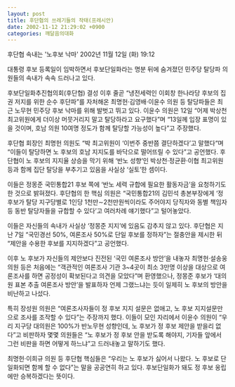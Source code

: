 ```yaml
---
layout: post
title: 후단협의 쓰레기들의 작태(프레시안)
date: 2002-11-12 21:29:02 +0900
categories: 깨달음의대화
---
```

후단협 속내는 '노후보 낙마' 2002년 11월 12일 (화) 19:12
  

  
대통령 후보 등록일이 임박하면서 후보단일화라는 명분 뒤에 숨겨졌던 민주당 탈당파 의원들의 속내가 속속 드러나고 있다.
  

  
후보단일화추진협의회(후단협) 결성 이후 줄곧 “냉전세력인 이회창 한나라당 후보의 집권 저지를 위한 순수 후단파”를 자처해온 최명헌·김영배·이윤수 의원 등 탈당파들은 최근 노무현 민주당 후보 낙마를 위해 발벗고 뛰고 있다. 이윤수 의원은 12일 “어제 박상천 최고위원에게 더이상 머뭇거리지 말고 탈당하라고 요구했다”며 “13일께 입장 표명이 있을 것이며, 호남 의원 10여명 정도가 함께 탈당할 가능성이 높다”고 주장했다.
  

  
후단협 회장인 최명헌 의원도 “박 최고위원이 ‘이번주 중반쯤 결단하겠다’고 말했다“며 “이들이 탈당하면 노 후보의 호남 지지도를 바닥으로 떨어뜨릴 수 있다”고 공언했다. 후단협이 노 후보의 지지율 상승을 막기 위해 ‘반노 성향’인 박상천·정균환·이협 최고위원 등과 함께 집단 탈당을 부추기고 있음을 사실상 ‘실토’한 셈이다.
  

  
이들은 정몽준 국민통합21 후보 쪽에 ‘반노 세력 규합에 필요한 활동자금’을 요청하기도 한 것으로 밝혀졌다. 후단협의 한 핵심 의원은 “국민통합21의 김민석 총본부장에게 ‘정 후보가 탈당 지구당별로 1인당 1천만∼2천만원씩이라도 주어야지 당직자와 동별 책임자 등 동반 탈당자들을 규합할 수 있다’고 여러차례 얘기했다”고 털어놓았다.
  

  
이들은 자신들의 속내가 사실상 ‘정몽준 지지’에 있음도 감추지 않고 있다. 후단협은 지난 7일 “국민경선 50%, 여론조사 50%로 단일 후보를 정하자”는 절충안을 제시한 뒤 “제안을 수용한 후보를 지지하겠다”고 공언했다.
  

  
이후 노 후보가 자신들의 제안보다 진전된 ‘국민 여론조사 방안’을 내놓자 최명헌·설송웅 의원 등은 처음에는 “객관적인 여론조사 기관 3~4곳이 최소 3만명 이상을 대상으로 여론조사를 하면 공정성이 확보된다고 의견을 모았다”며 환영했으나, 정몽준 후보가 ‘대의원 표본 추출 여론조사 방안’을 발표하자 언제 그랬느냐는 듯이 일제히 노 후보의 방안을 비난하고 나섰다.
  

  
특히 장성원 의원은 “여론조사자들이 정 후보 지지 설문은 없애고, 노 후보 지지설문만으로 조사를 조작할 수 있다”는 주장까지 했다. 이들이 모인 자리에서 이윤수 의원이 “우리 지구당 대의원은 100%가 반노무현 성향인데, 노 후보가 정 후보 제안을 받을리 없다”고 비판하자 몇몇 의원들은 “노 후보가 정 후보 안을 받도록 해야지, 기자들 앞에서 그런 비판을 하면 어떻게 하느냐”고 드러내놓고 말하기도 했다.
  

  
최명헌·이희규 의원 등 후단협 핵심들은 “우리는 노 후보가 싫어서 나왔다. 노 후보로 단일화되면 함께 할 수 없다”는 말을 공공연히 하고 있다. 후보단일화가 돼도 정 후보 옹립에만 승복하겠다는 뜻이다.